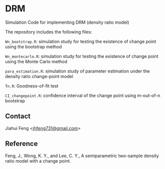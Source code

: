# DRM
Simulation Code for implementing DRM (density ratio model)



The repository includes the following files:

`Wn_bootstrap.R`: simulation study for testing the existence of change point using the bootstrap method

`Wn_montecarlo.R`: simulation study for testing the existence of change point using the Monte Carlo method

`para_estimation.R`: simulation study of parameter estimation under the density ratio change-point model

`Tn.R`: Goodness-of-fit test

`CI_changepoint.R`: confidence interval of the change point using m-out-of-n bootstrap

## Contact

Jiahui Feng <<jhfeng731@gmail.com>>

## Reference

Feng, J., Wong, K. Y., and Lee, C. Y., A semiparametric two-sample density ratio model with a change point.


